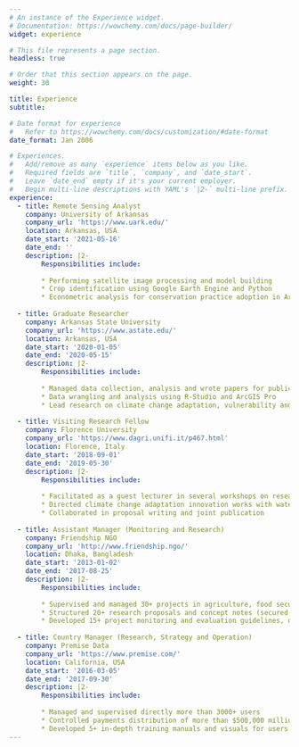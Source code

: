 ```yaml
---
# An instance of the Experience widget.
# Documentation: https://wowchemy.com/docs/page-builder/
widget: experience

# This file represents a page section.
headless: true

# Order that this section appears on the page.
weight: 30

title: Experience
subtitle: 

# Date format for experience
#   Refer to https://wowchemy.com/docs/customization/#date-format
date_format: Jan 2006

# Experiences.
#   Add/remove as many `experience` items below as you like.
#   Required fields are `title`, `company`, and `date_start`.
#   Leave `date_end` empty if it's your current employer.
#   Begin multi-line descriptions with YAML's `|2-` multi-line prefix.
experience:
  - title: Remote Sensing Analyst
    company: University of Arkansas
    company_url: 'https://www.uark.edu/'
    location: Arkansas, USA
    date_start: '2021-05-16'
    date_end: ''
    description: |2-
        Responsibilities include:
       
        * Performing satellite image processing and model building
        * Crop identification using Google Earth Engine and Python
        * Econometric analysis for conservation practice adoption in Arkansas delta
        
  - title: Graduate Researcher
    company: Arkansas State University
    company_url: 'https://www.astate.edu/'
    location: Arkansas, USA
    date_start: '2020-01-05'
    date_end: '2020-05-15'
    description: |2-
        Responsibilities include:
       
        * Managed data collection, analysis and wrote papers for publications
        * Data wrangling and analysis using R-Studio and ArcGIS Pro
        * Lead research on climate change adaptation, vulnerability and food security
        
  - title: Visiting Research Fellow
    company: Florence University
    company_url: 'https://www.dagri.unifi.it/p467.html'
    location: Florence, Italy
    date_start: '2018-09-01'
    date_end: '2019-05-30'
    description: |2-
        Responsibilities include:
       
        * Facilitated as a guest lecturer in several workshops on research methods
        * Directed climate change adaptation innovation works with water harvesting 
        * Collaborated in proposal writing and joint publication
        
  - title: Assistant Manager (Monitoring and Research)
    company: Friendship NGO
    company_url: 'http://www.friendship.ngo/'
    location: Dhaka, Bangladesh
    date_start: '2013-01-02'
    date_end: '2017-08-25'
    description: |2-
        Responsibilities include:
       
        * Supervised and managed 30+ projects in agriculture, food security & climate change adaptation
        * Structured 20+ research proposals and concept notes (secured funding for 12 proposals)
        * Developed 15+ project monitoring and evaluation guidelines, operation manuals, and innovative process manuals to improve operational outcomes
        
  - title: Country Manager (Research, Strategy and Operation)
    company: Premise Data
    company_url: 'https://www.premise.com/'
    location: California, USA
    date_start: '2016-03-05'
    date_end: '2017-09-30'
    description: |2-
        Responsibilities include:
       
        * Managed and supervised directly more than 3000+ users
        * Controlled payments distribution of more than $500,000 million
        * Developed 5+ in-depth training manuals and visuals for users
---
```


